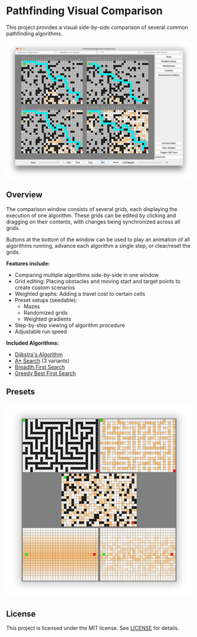 # Pathfinding Visual Comparison #

This project provides a visual side-by-side comparison of several common
pathfinding algorithms.

![Pathfinding Comparison](img/header.png)

## Overview ##
The comparison window consists of several grids, each displaying the execution
of one algorithm. These grids can be edited by clicking and dragging on their contents,
with changes being synchronized across all grids.

Buttons at the bottom of the window can be used to play an animation of all algorithms
running, advance each algorithm a single step, or clear/reset the grids.

**Features include:**

* Comparing multiple algorithms side-by-side in one window
* Grid editing: Placing obstacles and moving start and target points to create custom scenarios
* Weighted graphs: Adding a travel cost to certain cells
* Preset setups (seedable):
    * Mazes
    * Randomized grids
    * Weighted gradients
* Step-by-step viewing of algorithm procedure
* Adjustable run speed

**Included Algorithms:**

* [Dijkstra's Algorithm](https://en.wikipedia.org/wiki/Dijkstra%27s_algorithm)
* [A* Search](https://en.wikipedia.org/wiki/A*_search_algorithm) (3 variants)
* [Breadth First Search](https://en.wikipedia.org/wiki/Breadth-first_search)
* [Greedy Best First Search](https://en.wikipedia.org/wiki/Best-first_search#Greedy_BFS)

## Presets ##

![Presets](img/presets.png)


## License ##
This project is licensed under the MIT license. See [LICENSE](LICENSE) for details.
